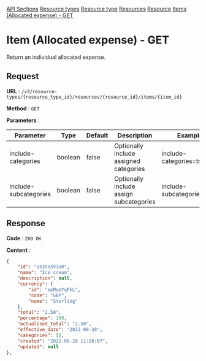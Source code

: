 [API Sections](../Sections.md)
[Resource types](../resource-types/GET.md)
[Resource type](../resource-type/GET.md)
[Resources](../resources/GET.md)
[Resource](../resource/GET.md)
[Items (Allocated expense) - GET](../items-allocated-expense/GET.md)

# Item (Allocated expense) - GET

Return an individual allocated expense.

## Request

**URL** : `/v3/resource-types/{resource_type_id}/resources/{resource_id}/items/{item_id}`

**Method** : `GET`

**Parameters** : 

Parameter | Type | Default | Description | Example
---|---|---|---|---
include-categories | boolean | false | Optionally include assigned categories | include-categories=true
include-subcategories | boolean | false | Optionally include assign subcategories | include-subcategories=true

## Response

**Code** : `200 OK`

**Content** : 
```json
{
    "id": "aX35eXV3oR",
    "name": "Ice cream",
    "description": null,
    "currency": {
        "id": "epMqeYqPkL",
        "code": "GBP",
        "name": "Sterling"
    },
    "total": "2.50",
    "percentage": 100,
    "actualised_total": "2.50",
    "effective_date": "2022-08-28",
    "categories": [],
    "created": "2022-08-28 11:26:07",
    "updated": null
},
```
